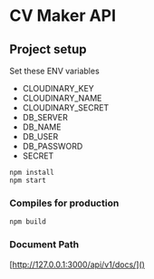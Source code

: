 # CV Maker API

## Project setup

Set these ENV variables
- CLOUDINARY_KEY
- CLOUDINARY_NAME
- CLOUDINARY_SECRET
- DB_SERVER
- DB_NAME
- DB_USER
- DB_PASSWORD
- SECRET
```
npm install
npm start
```

### Compiles for production

```
npm build
```

### Document Path

[http://127.0.0.1:3000/api/v1/docs/]()

